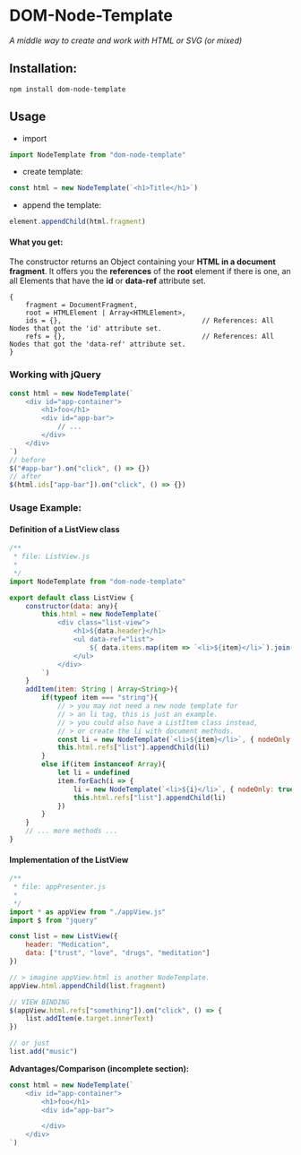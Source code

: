# DOM-Node-Template
*A middle way to create and work with HTML or SVG (or mixed)*

## Installation:
```npm install dom-node-template```  

## Usage
+ import
```javascript
import NodeTemplate from "dom-node-template" 
```
+ create template: 
```javascript
const html = new NodeTemplate(`<h1>Title</h1>`)  
```
+ append the template:
```javascript
element.appendChild(html.fragment)
```

#### What you get:
The constructor returns an Object containing your **HTML in a document fragment**. It offers you the **references** of the **root** element if there is one, an all Elements that have the **id** or **data-ref** attribute set.
```javasript
{
    fragment = DocumentFragment,
    root = HTMLElement | Array<HTMLElement>,
    ids = {},                                   // References: All Nodes that got the 'id' attribute set.
    refs = {},                                  // References: All Nodes that got the 'data-ref' attribute set.
}
```

### Working with jQuery
```javascript
const html = new NodeTemplate(`
    <div id="app-container">
        <h1>foo</h1>
        <div id="app-bar">
            // ...     
        </div>
    </div>
`)
// before
$("#app-bar").on("click", () => {})
// after
$(html.ids["app-bar"]).on("click", () => {})
```

### Usage Example:
#### Definition of a ListView class 
```javascript
/**
 * file: ListView.js
 *
 */
import NodeTemplate from "dom-node-template"

export default class ListView {
    constructor(data: any){
        this.html = new NodeTemplate(`
            <div class="list-view">
                <h1>${data.header}</h1>
                <ul data-ref="list">
                    ${ data.items.map(item => `<li>${item}</li>`).join("") }
                </ul>
            </div>
        `)
    }
    addItem(item: String | Array<String>){
        if(typeof item === "string"){
            // > you may not need a new node template for 
            // > an li tag, this is just an example.
            // > you could also have a ListItem class instead,
            // > or create the li with document methods.
            const li = new NodeTemplate(`<li>${item}</li>`, { nodeOnly: true })
            this.html.refs["list"].appendChild(li)
        } 
        else if(item instanceof Array){
            let li = undefined
            item.forEach(i => {
                li = new NodeTemplate(`<li>${i}</li>`, { nodeOnly: true })
                this.html.refs["list"].appendChild(li)
            })
        }
    }
    // ... more methods ...
}
```

#### Implementation of the ListView
```javascript
/**
 * file: appPresenter.js
 *
 */
import * as appView from "./appView.js"
import $ from "jquery"

const list = new ListView({
    header: "Medication",
    data: ["trust", "love", "drugs", "meditation"]
})

// > imagine appView.html is another NodeTemplate.
appView.html.appendChild(list.fragment)

// VIEW BINDING 
$(appView.html.refs["something"]).on("click", () => {
    list.addItem(e.target.innerText)
})

// or just
list.add("music")

```

**Advantages/Comparison (incomplete section):**
```javascript
const html = new NodeTemplate(`
    <div id="app-container">
        <h1>foo</h1>
        <div id="app-bar">

        </div>
    </div>
`)
```


